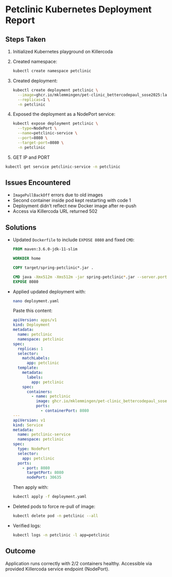 # Petclinic Kubernetes Deployment Report

## Steps Taken

1. Initialized Kubernetes playground on Killercoda
2. Created namespace:

   ```bash
   kubectl create namespace petclinic
   ```
3. Created deployment:

   ```bash
   kubectl create deployment petclinic \
     --image=ghcr.io/mklemmingen/pet-clinic_bettercodepaul_sose2025:latest \
     --replicas=1 \
     -n petclinic
   ```
4. Exposed the deployment as a NodePort service:

   ```bash
   kubectl expose deployment petclinic \
     --type=NodePort \
     --name=petclinic-service \
     --port=8080 \
     --target-port=8080 \
     -n petclinic
   ```
   
5. GET IP and PORT

```bash
kubectl get service petclinic-service -n petclinic
```

## Issues Encountered

* `ImagePullBackOff` errors due to old images
* Second container inside pod kept restarting with code 1
* Deployment didn’t reflect new Docker image after re-push
* Access via Killercoda URL returned 502

## Solutions

* Updated `Dockerfile` to include `EXPOSE 8080` and fixed `CMD`:

  ```dockerfile
  FROM maven:3.6.0-jdk-11-slim

  WORKDIR home

  COPY target/spring-petclinic*.jar .

  CMD java -Xmx512m -Xms512m -jar spring-petclinic*.jar --server.port=8080
  EXPOSE 8080
  ```
* Applied updated deployment with:

  ```bash
  nano deployment.yaml
  ```

  Paste this content:

  ```yaml
  apiVersion: apps/v1
  kind: Deployment
  metadata:
    name: petclinic
    namespace: petclinic
  spec:
    replicas: 1
    selector:
      matchLabels:
        app: petclinic
    template:
      metadata:
        labels:
          app: petclinic
      spec:
        containers:
          - name: petclinic
            image: ghcr.io/mklemmingen/pet-clinic_bettercodepaul_sose2025:latest
            ports:
              - containerPort: 8080
  ---
  apiVersion: v1
  kind: Service
  metadata:
    name: petclinic-service
    namespace: petclinic
  spec:
    type: NodePort
    selector:
      app: petclinic
    ports:
      - port: 8080
        targetPort: 8080
        nodePort: 30635
  ```

  Then apply with:

  ```bash
  kubectl apply -f deployment.yaml
  ```
* Deleted pods to force re-pull of image:

  ```bash
  kubectl delete pod -n petclinic --all
  ```
* Verified logs:

  ```bash
  kubectl logs -n petclinic -l app=petclinic
  ```

## Outcome

Application runs correctly with 2/2 containers healthy. Accessible via provided Killercoda service endpoint (NodePort).

